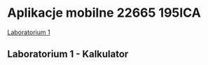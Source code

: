 # Aplikacje mobilne 22665 195ICA


<p><a href="#Laboratorium1">Laboratorium 1</a></p>


<a id="laboratorium1"></a>
## Laboratorium 1 - Kalkulator
